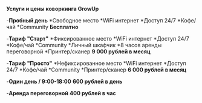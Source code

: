**Услуги и цены коворкинга GrowUp**

-**Пробный день**
*Свободное место
*WiFi интернет
*Доступ 24/7
*Кофе/чай
*Community
**Бесплатно**

-**Тариф "Старт"**
*Фиксированное место
*WiFi интернет
*Доступ 24/7
*Кофе/чай
*Community
*Личный шкафчик
*8 часов аренды переговорной
*Принтер/сканер
**9 000 рублей в месяц**

-**Тариф "Просто"**
*Нефиксированное место
*WiFi интернет
*Доступ 24/7
*Кофе/чай
*Community
*Принтер/сканер
**6 000 рублей в месяц**

-**Один день / 9:00-18:00**
**600 рублей в день**

-**Аренда переговорной**
**400 рублей в час**

